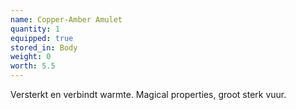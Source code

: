 ```yaml
---
name: Copper-Amber Amulet
quantity: 1
equipped: true
stored_in: Body
weight: 0
worth: 5.5
---
```


Versterkt en verbindt warmte. Magical properties, groot sterk vuur.